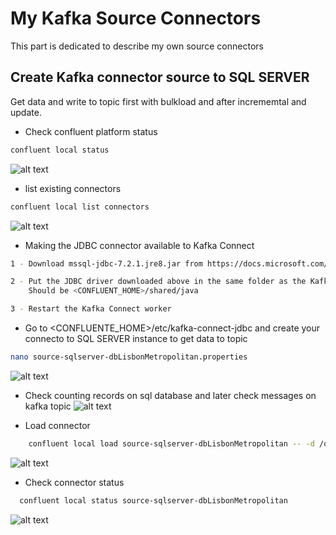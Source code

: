 
# My Kafka Source Connectors
This part is dedicated to describe my own source connectors

## Create Kafka connector source to SQL SERVER
Get data and write to topic first with bulkload and after incrememtal and update.

* Check confluent platform status
```bash
confluent local status
```
![alt text](https://achong.blob.core.windows.net/gitimages/start_confluent.PNG)

* list existing connectors
```bash
confluent local list connectors
```
![alt text](https://achong.blob.core.windows.net/certificates/list_connectors.PNG)

* Making the JDBC connector available to Kafka Connect

```bash
1 - Download mssql-jdbc-7.2.1.jre8.jar from https://docs.microsoft.com/en-us/sql/connect/jdbc/download-microsoft-jdbc-driver-for-sql-server?view=sql-server-ver15

2 - Put the JDBC driver downloaded above in the same folder as the Kafka Connect JDBC plugin
    Should be <CONFLUENT_HOME>/shared/java

3 - Restart the Kafka Connect worker
```

* Go to <CONFLUENTE_HOME>/etc/kafka-connect-jdbc and create your connecto to SQL SERVER instance to get data to topic
```bash
nano source-sqlserver-dbLisbonMetropolitan.properties
```
![alt text](https://achong.blob.core.windows.net/gitimages/connector_source_sqlserevr.PNG)


* Check counting records on sql database and later check messages on kafka topic
![alt text](https://achong.blob.core.windows.net/gitimages/sql_server_buslisbon.PNG)


* Load connector
```bash
    confluent local load source-sqlserver-dbLisbonMetropolitan -- -d /opt/confluent-5.4.1/etc/kafka-connect-jdbc/source-sqlserver-dbLisbonMetropolitan.properties
```
![alt text](https://achong.blob.core.windows.net/gitimages/load_source_connectoe_sql.PNG)

* Check connector status
```bash
  confluent local status source-sqlserver-dbLisbonMetropolitan
```
![alt text](https://achong.blob.core.windows.net/gitimages/sql_server_buslisbon_status.PNG)
